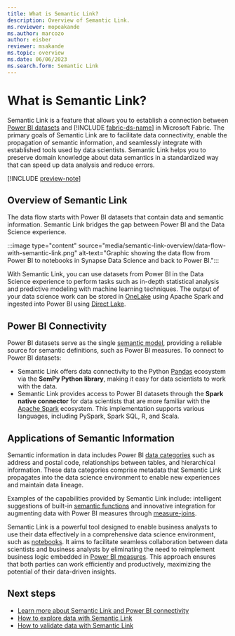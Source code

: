 ```yaml
---
title: What is Semantic Link?
description: Overview of Semantic Link.
ms.reviewer: mopeakande
ms.author: marcozo
author: eisber
reviewer: msakande
ms.topic: overview 
ms.date: 06/06/2023
ms.search.form: Semantic Link
---
```


# What is Semantic Link?

Semantic Link is a feature that allows you to establish a connection between [Power BI datasets](/power-bi/connect-data/service-datasets-understand) and [!INCLUDE [fabric-ds-name](includes/fabric-ds-name.md)] in Microsoft Fabric. The primary goals of Semantic Link are to facilitate data connectivity, enable the propagation of semantic information, and seamlessly integrate with established tools used by data scientists. Semantic Link helps you to preserve domain knowledge about data semantics in a standardized way that can speed up data analysis and reduce errors.

[!INCLUDE [preview-note](../includes/preview-note.md)]

## Overview of Semantic Link

The data flow starts with Power BI datasets that contain data and semantic information. Semantic Link bridges the gap between Power BI and the Data Science experience.

:::image type="content" source="media/semantic-link-overview/data-flow-with-semantic-link.png" alt-text="Graphic showing the data flow from Power BI to notebooks in Synapse Data Science and back to Power BI.":::

With Semantic Link, you can use datasets from Power BI in the Data Science experience to perform tasks such as in-depth statistical analysis and predictive modeling with machine learning techniques. The output of your data science work can be stored in [OneLake](../onelake/onelake-overview.md) using Apache Spark and ingested into Power BI using [Direct Lake](/power-bi/enterprise/directlake-overview).

## Power BI Connectivity

Power BI datasets serve as the single [semantic model](/analysis-services/tom/introduction-to-the-tabular-object-model-tom-in-analysis-services-amo), providing a reliable source for semantic definitions, such as Power BI measures. To connect to Power BI datasets:

- Semantic Link offers data connectivity to the Python [Pandas](https://pandas.pydata.org/) ecosystem via the **SemPy Python library**, making it easy for data scientists to work with the data.
- Semantic Link provides access to Power BI datasets through the **Spark native connector** for data scientists that are more familiar with the [Apache Spark](https://spark.apache.org/) ecosystem. This implementation supports various languages, including PySpark, Spark SQL, R, and Scala.

## Applications of Semantic Information

Semantic information in data includes Power BI [data categories](/power-bi/transform-model/desktop-data-categorization) such as address and postal code, relationships between tables, and hierarchical information. These data categories comprise metadata that Semantic Link propagates into the data science environment to enable new experiences and maintain data lineage.

Examples of the capabilities provided by Semantic Link include: intelligent suggestions of built-in [semantic functions](./semantic-link-powerbi.md#semantic-functions) and innovative integration for augmenting data with Power BI measures through [measure-joins](./semantic-link-powerbi.md#measure-join).

Semantic Link is a powerful tool designed to enable business analysts to use their data effectively in a comprehensive data science environment, such as [notebooks](../data-engineering/how-to-use-notebook.md). It aims to facilitate seamless collaboration between data scientists and business analysts by eliminating the need to reimplement business logic embedded in [Power BI measures](../power-bi/transform-model/desktop-measures#understanding-measures). This approach ensures that both parties can work efficiently and productively, maximizing the potential of their data-driven insights.

## Next steps

- [Learn more about Semantic Link and Power BI connectivity](semantic-link-powerbi.md)
- [How to explore data with Semantic Link](semantic-link-explore-data.md)
- [How to validate data with Semantic Link](semantic-link-validate-data.md)
